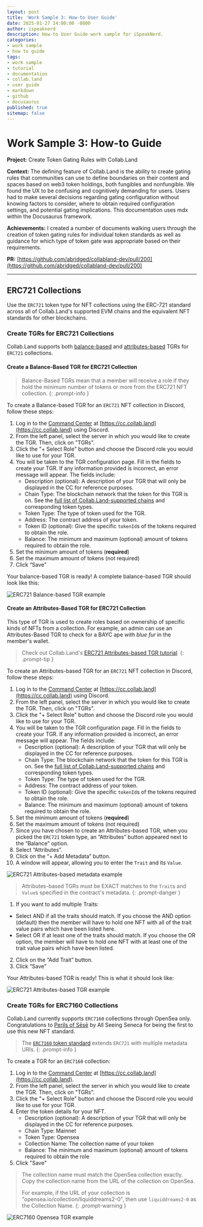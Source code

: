 ```yaml
---
layout: post
title: 'Work Sample 3: How-to User Guide'
date: 2025-01-27 14:00:00 -0800
author: ispeaknerd
description: How-to User Guide work sample for iSpeakNerd.
categories:
- work sample
- how to guide
tags:
- work sample
- tutorial
- documentation
- collab.land
- user guide
- markdown
- github
- docusaurus
published: true
sitemap: false
---
```


# Work Sample 3: How-to Guide

**Project:** Create Token Gating Rules with Collab.Land

**Context:** The defining feature of Collab.Land is the ability to create gating rules that communities can use to define boundaries on their content and spaces based on web3 token holdings, both fungibles and nonfungible. We found the UX to be confusing and cognitively demanding for users. Users had to make several decisions regarding gating configuration without knowing factors to consider, where to obtain required configuration settings, and potential gating implications. This documentation uses mdx within the Docusaurus framework.

**Achievements:** I created a number of documents walking users through the creation of token gating rules for individual token standards as well as guidance for which type of token gate was appropriate based on their requirements.

**PR:** [https://github.com/abridged/collabland-dev/pull/200](https://github.com/abridged/collabland-dev/pull/200)

<hr class="section-divider">

## ERC721 Collections

Use the `ERC721` token type for NFT collections using the ERC-721 standard across all of Collab.Land's supported EVM chains and the equivalent NFT standards for other blockchains.

### Create TGRs for ERC721 Collections

Collab.Land supports both [balance-based](https://docs.collab.land/help-docs/command-center/create-a-tgr/how-to-create-a-tgr#create-a-balance-based-tgr) and [attributes-based](https://docs.collab.land/help-docs/command-center/create-a-tgr/how-to-create-a-tgr#create-a-attributes-based-tgr-nft-only) TGRs for `ERC721` collections.

#### Create a Balance-Based TGR for ERC721 Collection

> Balance-Based TGRs mean that a member will receive a role if they hold the minimum number of tokens or more from the ERC721 NFT collection.
{: .prompt-info }

To create a Balance-based TGR for an `ERC721` NFT collection in Discord, follow these steps:

1. Log in to the [Command Center](https://docs.collab.land/help-docs/key-features/command-center) at [https://cc.collab.land](https://cc.collab.land) using Discord.
2. From the left panel, select the server in which you would like to create the TGR. Then, click on "TGRs".
3. Click the "+ Select Role" button and choose the Discord role you would like to use for your TGR.
4. You will be taken to the TGR configuration page. Fill in the fields to create your TGR. If any information provided is incorrect, an error message will appear. The fields include:
     - Description (optional): A description of your TGR that will only be displayed in the CC for reference purposes.
     - Chain Type: The blockchain network that the token for this TGR is on. See the [full list of Collab.Land-supported chains](https://docs.collab.land/help-docs/key-features/token-gate-communities#supported-blockchains--tokens) and corresponding token types.
     - Token Type: The type of token used for the TGR.
     - Address: The contract address of your token.
     - Token ID (optional): Give the specific `tokenId`s of the tokens required to obtain the role.
     - Balance: The minimum and maximum (optional) amount of tokens required to obtain the role.
5.  Set the minimum amount of tokens (**required**)
6.  Set the maximum amount of tokens (not required)
7.  Click “Save”

Your balance-based TGR is ready! A complete balance-based TGR should look like this:

![ERC721 Balance-based TGR example](assets/img/work-samples/sample-3/erc721-balance-based-tgr.png)

#### Create an Attributes-Based TGR for ERC721 Collection

This type of TGR is used to create roles based on ownership of specific kinds of NFTs from a collection.
For example, an admin can use an Attributes-Based TGR to check for a BAYC ape *with blue fur* in the member's wallet.

> Check out Collab.Land's [ERC721 Attributes-based TGR tutorial](https://www.youtube.com/watch?v=pYhBPm7ixak&list=PLQbEq7a9kYPlvjfdJp3msChLJ7kFufyI2).
{: .prompt-tip }

To create an Attributes-based TGR for an `ERC721` NFT collection in Discord, follow these steps:

1. Log in to the [Command Center](https://docs.collab.land/help-docs/key-features/command-center) at [https://cc.collab.land](https://cc.collab.land) using Discord.
2. From the left panel, select the server in which you would like to create the TGR. Then, click on "TGRs".
3. Click the "+ Select Role" button and choose the Discord role you would like to use for your TGR.
4. You will be taken to the TGR configuration page. Fill in the fields to create your TGR. If any information provided is incorrect, an error message will appear. The fields include:
     - Description (optional): A description of your TGR that will only be displayed in the CC for reference purposes.
     - Chain Type: The blockchain network that the token for this TGR is on. See the [full list of Collab.Land-supported chains](https://docs.collab.land/help-docs/key-features/token-gate-communities#supported-blockchains--tokens) and corresponding token types.
     - Token Type: The type of token used for the TGR.
     - Address: The contract address of your token.
     - Token ID (optional): Give the specific `tokenId`s of the tokens required to obtain the role.
     - Balance: The minimum and maximum (optional) amount of tokens required to obtain the role.
5. Set the minimum amount of tokens (**required**)
6. Set the maximum amount of tokens (not required)
7. Since you have chosen to create an Attributes-based TGR, when you picked the `ERC721` token type, an “Attributes” button appeared next to the “Balance” option.
8. Select “Attributes”.
9. Click on the “+ Add Metadata” button.
10. A window will appear, allowing you to enter the `Trait` and its `Value`.

![ERC721 Attributes-based metadata example](assets/img/work-samples/sample-3/erc721-attributes-based-metadata.png)

> Attributes-based TGRs must be EXACT matches to the `Trait`s and `Value`s specified in the contract's metadata.
{: .prompt-danger }

1.  If you want to add multiple Traits:
  - Select AND if all the traits should match. If you choose the AND option (default) then the member will have to hold one NFT with all of the trait value pairs which have been listed here.
  - Select OR if at least one of the traits should match. If you choose the OR option, the member will have to hold one NFT with at least one of the trait value pairs which have been listed.
2.  Click on the “Add Trait” button.
3.  Click “Save”

Your Attributes-based TGR is ready! This is what it should look like:

![ERC721 Attributes-based TGR example](assets/img/work-samples/sample-3/erc721-attributes-based-tgr.png)

### Create TGRs for ERC7160 Collections

Collab.Land currently supports `ERC7160` collections through OpenSea only. Congratulations to [Perils of Sēsē](https://www.perilsofsese.com) by All Seeing Seneca for being the first to use this new NFT standard.

> The [`ERC7160` token standard](https://eips.ethereum.org/EIPS/eip-7160) extends `ERC721` with multiple metadata URIs.
{: .prompt-info }

To create a TGR for an `ERC7160` collection:
1. Log in to the [Command Center](https://docs.collab.land/help-docs/key-features/command-center) at [https://cc.collab.land](https://cc.collab.land).
2. From the left panel, select the server in which you would like to create the TGR. Then, click on "TGRs".
3. Click the "+ Select Role" button and choose the Discord role you would like to use for your TGR.
4. Enter the token details for your NFT.
     - Description (optional): A description of your TGR that will only be displayed in the CC for reference purposes.
     - Chain Type: Mainnet
     - Token Type: Opensea
     - Collection Name: The collection name of your token
     - Balance: The minimum and maximum (optional) amount of tokens required to obtain the role
5. Click "Save"

> The collection name must match the OpenSea collection exactly. Copy the collection name from the URL of the collection on OpenSea.
> 
> For example, if the URL of your collection is "opensea.io/collection/liquiddreams2-0", then use `liquiddreams2-0` as the Collection Name.
{: .prompt-warning }

![ERC7160 Opensea TGR example](assets/img/work-samples/sample-3/erc7160-opensea-tgr.png)
